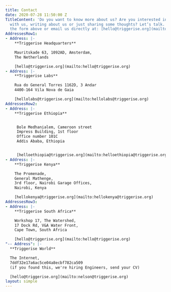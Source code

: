 ```yaml
---
title: Contact
date: 2020-07-28 11:50:00 Z
TitleContent: 'Do you want to know more about us? Are you interested in investing
  with us, writing about us or just sharing some thoughts? Let’s talk. You can use
  the form above or email us directly at: [hello@triggerise.org](mailto:hello@triggerise.org)'
AddressesRow1:
- Address: |-
    **Triggerise Headquarters**

    Mauritskade 63, 1092AD, Amsterdam,
    The Netherlands

    [hello@triggerise.org](mailto:hello@triggerise.org)
- Address: |-
    **Triggerise Labs**

    Rua do General Torres 1162D, 3 Andar
    4400-164 Vila Nova de Gaia

    [hellolabs@triggerise.org](mailto:hellolabs@triggerise.org)
AddressesRow2:
- Address: |-
    **Triggerise Ethiopia**


     Bole Medhanialem, Cameroon street
     Impress Building, 1st floor
     Office number 101C
     Addis Ababa, Ethiopia


     [helloethiopia@triggerise.org](mailto:helloethiopia@triggerise.org)
- Address: |-
    **Triggerise Kenya**

    The Promenade,
    General Mathenge,
    3rd floor, Nairobi Garage Offices,
    Nairobi, Kenya

    [hellokenya@triggerise.org](mailto:hellokenya@triggerise.org)
AddressesRow3:
- Address: |-
    **Triggerise South Africa**

    Workshop 17, The Watershed,
    17 Dock Rd, V&A Water Front,
    Cape Town, South Africa

    [hello@triggerise.org](mailto:hello@triggerise.org)
"-- Address": |-
  **Triggerise World**

  The Internet,
  7ddf32e17a6ac5ce04a8ecbf782ca509
  (if you found this, we're hiring Engineers, send your CV)

  [hello@triggerise.org](mailto:nelson@triggerise.org)
layout: simple
---
```


